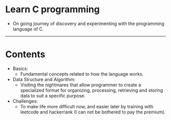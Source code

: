 <!-- markdownlint-disable MD025 MD013 -->

# Learn C programming

- On going journey of discovery and experimenting with the programming language of C.

---

# Contents

- Basics:
  - Fundamental concepts related to how the language works.
- Data Structure and Algorithm:
  - Visiting the nightmares that allow programmer to create a specialized format for organizing, processing, retrieving and storing data to suit a specific purpose.
- Challenges:
  - To make life more difficult now, and easier later by training with leetcode and hackerrank (I can not be bothered to pay the premium).

